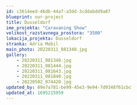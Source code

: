 ```yaml
---
id: c3614eed-46db-44a7-a3dd-3cddabdd9a87
blueprint: our-project
title: Dusseldorf
ime_projekta: "Caravaning Show"
velikost_razstavnega_prostora: "3500"
lokacija_projekta: Dusseldorf
stranka: Adria Mobil
main_photo: 20220311_081340.jpg
gallery:
    - 20220311_081340.jpg
    - 20220311_081444.jpg
    - 20220311_081643.jpg
    - 20220311_081840.jpg
    - 20220502_074420.jpg
updated_by: 89e7a781-be99-45e3-9e94-7d9348f61cbc
updated_at: 1695215959
---
```


